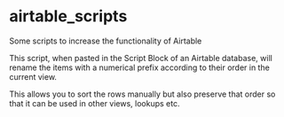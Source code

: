 # airtable_scripts
Some scripts to increase the functionality of Airtable

This script, when pasted in the Script Block of an Airtable database, will rename the items with a numerical prefix according to their order in the current view.

This allows you to sort the rows manually but also preserve that order so that it can be used in other views, lookups etc.
